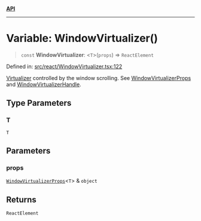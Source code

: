 [**API**](../../API.md)

***

# Variable: WindowVirtualizer()

> `const` **WindowVirtualizer**: \<`T`\>(`props`) => `ReactElement`

Defined in: [src/react/WindowVirtualizer.tsx:122](https://github.com/inokawa/virtua/blob/5072790752661114900e737891909dbe90b54dd0/src/react/WindowVirtualizer.tsx#L122)

[Virtualizer](Virtualizer.md) controlled by the window scrolling. See [WindowVirtualizerProps](../interfaces/WindowVirtualizerProps.md) and [WindowVirtualizerHandle](../interfaces/WindowVirtualizerHandle.md).

## Type Parameters

### T

`T`

## Parameters

### props

[`WindowVirtualizerProps`](../interfaces/WindowVirtualizerProps.md)\<`T`\> & `object`

## Returns

`ReactElement`
